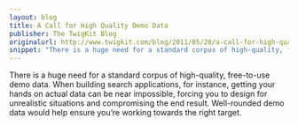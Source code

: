 ```yaml
---
layout: blog
title: A Call for High Quality Demo Data
publisher: The TwigKit Blog
originalurl: http://www.twigkit.com/blog/2011/05/20/a-call-for-high-quality-open-source-demo-data.html
snippet: "There is a huge need for a standard corpus of high-quality, free-to-use demo data. When building search applications, for instance, getting your hands on actual data can be near impossible, forcing you to design for unrealistic situations and compromising the end result. Well-rounded demo data would help ensure you’re working towards the right target."
---
```


There is a huge need for a standard corpus of high-quality, free-to-use demo data. When building search applications, for instance, getting your hands on actual data can be near impossible, forcing you to design for unrealistic situations and compromising the end result. Well-rounded demo data would help ensure you’re working towards the right target.